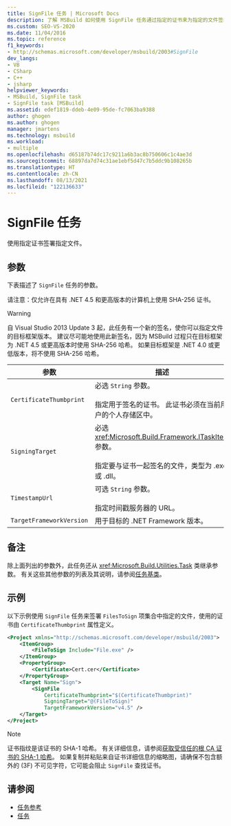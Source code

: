 ```yaml
---
title: SignFile 任务 | Microsoft Docs
description: 了解 MSBuild 如何使用 SignFile 任务通过指定的证书来为指定的文件签名。
ms.custom: SEO-VS-2020
ms.date: 11/04/2016
ms.topic: reference
f1_keywords:
- http://schemas.microsoft.com/developer/msbuild/2003#SignFile
dev_langs:
- VB
- CSharp
- C++
- jsharp
helpviewer_keywords:
- MSBuild, SignFile task
- SignFile task [MSBuild]
ms.assetid: edef1819-ddeb-4e09-95de-fc7063ba9388
author: ghogen
ms.author: ghogen
manager: jmartens
ms.technology: msbuild
ms.workload:
- multiple
ms.openlocfilehash: d65187b74dc17c9211a6b3ac8b750606c1c4ae3d
ms.sourcegitcommit: 68897da7d74c31ae1ebf5d47c7b5ddc9b108265b
ms.translationtype: HT
ms.contentlocale: zh-CN
ms.lasthandoff: 08/13/2021
ms.locfileid: "122136633"
---
```

# <a name="signfile-task"></a>SignFile 任务

使用指定证书签署指定文件。

## <a name="parameters"></a>参数

 下表描述了 `SignFile` 任务的参数。

 请注意：仅允许在具有 .NET 4.5 和更高版本的计算机上使用 SHA-256 证书。

> [!WARNING]
> 自 Visual Studio 2013 Update 3 起，此任务有一个新的签名，使你可以指定文件的目标框架版本。 建议尽可能地使用此新签名，因为 MSBuild 过程只在目标框架为 .NET 4.5 或更高版本时使用 SHA-256 哈希。 如果目标框架是 .NET 4.0 或更低版本，将不使用 SHA-256 哈希。

|参数|描述|
|---------------|-----------------|
|`CertificateThumbprint`|必选 `String` 参数。<br /><br /> 指定用于签名的证书。 此证书必须在当前用户的个人存储区中。|
|`SigningTarget`|必选 <xref:Microsoft.Build.Framework.ITaskItem> 参数。<br /><br /> 指定要与证书一起签名的文件，类型为 .exe 或 .dll。|
|`TimestampUrl`|可选 `String` 参数。<br /><br /> 指定时间戳服务器的 URL。|
|`TargetFrameworkVersion`|用于目标的 .NET Framework 版本。|

## <a name="remarks"></a>备注

 除上面列出的参数外，此任务还从 <xref:Microsoft.Build.Utilities.Task> 类继承参数。 有关这些其他参数的列表及其说明，请参阅[任务基类](../msbuild/task-base-class.md)。

## <a name="example"></a>示例

 以下示例使用 `SignFile` 任务来签署 `FilesToSign` 项集合中指定的文件，使用的证书由 `CertificateThumbprint` 属性定义。

```xml
<Project xmlns="http://schemas.microsoft.com/developer/msbuild/2003">
    <ItemGroup>
        <FileToSign Include="File.exe" />
    </ItemGroup>
    <PropertyGroup>
        <Certificate>Cert.cer</Certificate>
    </PropertyGroup>
    <Target Name="Sign">
        <SignFile
            CertificateThumbprint="$(CertificateThumbprint)"
            SigningTarget="@(FileToSign)"
            TargetFrameworkVersion="v4.5" />
    </Target>
</Project>
```

> [!NOTE]
> 证书指纹是该证书的 SHA-1 哈希。 有关详细信息，请参阅[获取受信任的根 CA 证书的 SHA-1 哈希](/previous-versions/windows/it-pro/windows-server-2008-R2-and-2008/cc733076\(v\=ws.10\))。 如果复制并粘贴来自证书详细信息的缩略图，请确保不包含额外的 (3F) 不可见字符，它可能会阻止 `SignFile` 查找证书。

## <a name="see-also"></a>请参阅

- [任务参考](../msbuild/msbuild-task-reference.md)
- [任务](../msbuild/msbuild-tasks.md)
